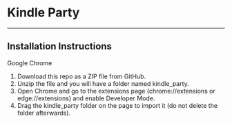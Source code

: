 # Kindle Party

----

## Installation Instructions
Google Chrome

1. Download this repo as a ZIP file from GitHub.
2. Unzip the file and you will have a folder named kindle_party.
3. Open Chrome and go to the extensions page (chrome://extensions or edge://extensions) and enable Developer Mode.
4. Drag the kindle_party folder on the page to import it (do not delete the folder afterwards).
